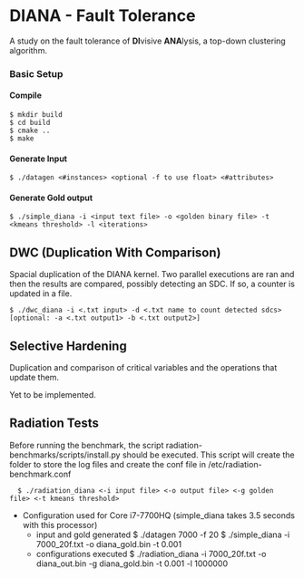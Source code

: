 # DIANA - Fault Tolerance
A study on the fault tolerance of **DI**visive **ANA**lysis, a top-down clustering algorithm.

### Basic Setup
  #### Compile
    $ mkdir build
    $ cd build
    $ cmake ..
    $ make

  #### Generate Input
    $ ./datagen <#instances> <optional -f to use float> <#attributes>
  #### Generate Gold output
    $ ./simple_diana -i <input text file> -o <golden binary file> -t <kmeans threshold> -l <iterations>


## DWC (Duplication With Comparison)
Spacial duplication of the DIANA kernel. Two parallel executions are ran and then the results are compared, 
possibly detecting an SDC. If so, a counter is updated in a file.

    $ ./dwc_diana -i <.txt input> -d <.txt name to count detected sdcs> [optional: -a <.txt output1> -b <.txt output2>]

## Selective Hardening
Duplication and comparison of critical variables and the operations that update them.

Yet to be implemented.

## Radiation Tests
Before running the benchmark, the script radiation-benchmarks/scripts/install.py should be executed. This script will create the folder to store the log files and create the conf file in /etc/radiation-benchmark.conf

      $ ./radiation_diana <-i input file> <-o output file> <-g golden file> <-t kmeans threshold>
    
* Configuration used for Core i7-7700HQ (simple_diana takes 3.5 seconds with this processor)
  - input and gold generated
    $ ./datagen 7000 -f 20
    $ ./simple_diana -i 7000_20f.txt -o diana_gold.bin -t 0.001
  - configurations executed
    $ ./radiation_diana -i 7000_20f.txt -o diana_out.bin -g diana_gold.bin -t 0.001 -l 1000000